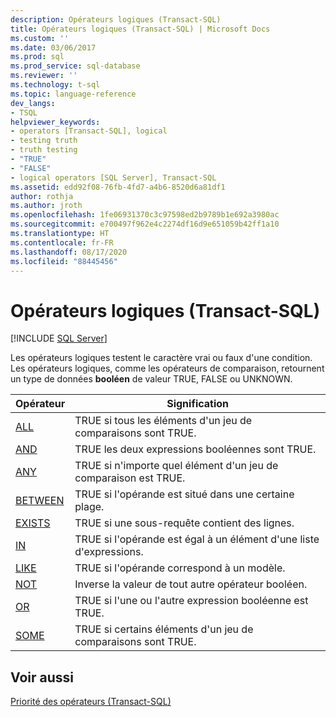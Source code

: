 ```yaml
---
description: Opérateurs logiques (Transact-SQL)
title: Opérateurs logiques (Transact-SQL) | Microsoft Docs
ms.custom: ''
ms.date: 03/06/2017
ms.prod: sql
ms.prod_service: sql-database
ms.reviewer: ''
ms.technology: t-sql
ms.topic: language-reference
dev_langs:
- TSQL
helpviewer_keywords:
- operators [Transact-SQL], logical
- testing truth
- truth testing
- "TRUE"
- "FALSE"
- logical operators [SQL Server], Transact-SQL
ms.assetid: edd92f08-76fb-4fd7-a4b6-8520d6a81df1
author: rothja
ms.author: jroth
ms.openlocfilehash: 1fe06931370c3c97598ed2b9789b1e692a3980ac
ms.sourcegitcommit: e700497f962e4c2274df16d9e651059b42ff1a10
ms.translationtype: HT
ms.contentlocale: fr-FR
ms.lasthandoff: 08/17/2020
ms.locfileid: "88445456"
---
```

# <a name="logical-operators-transact-sql"></a>Opérateurs logiques (Transact-SQL)
[!INCLUDE [SQL Server](../../includes/applies-to-version/sqlserver.md)]

  Les opérateurs logiques testent le caractère vrai ou faux d'une condition. Les opérateurs logiques, comme les opérateurs de comparaison, retournent un type de données **booléen** de valeur TRUE, FALSE ou UNKNOWN.  
  
|Opérateur|Signification|  
|--------------|-------------|  
|[ALL](../../t-sql/language-elements/all-transact-sql.md)|TRUE si tous les éléments d'un jeu de comparaisons sont TRUE.|  
|[AND](../../t-sql/language-elements/and-transact-sql.md)|TRUE les deux expressions booléennes sont TRUE.|  
|[ANY](../../t-sql/language-elements/any-transact-sql.md)|TRUE si n'importe quel élément d'un jeu de comparaison est TRUE.|  
|[BETWEEN](../../t-sql/language-elements/between-transact-sql.md)|TRUE si l'opérande est situé dans une certaine plage.|  
|[EXISTS](../../t-sql/language-elements/exists-transact-sql.md)|TRUE si une sous-requête contient des lignes.|  
|[IN](../../t-sql/language-elements/in-transact-sql.md)|TRUE si l'opérande est égal à un élément d'une liste d'expressions.|  
|[LIKE](../../t-sql/language-elements/like-transact-sql.md)|TRUE si l'opérande correspond à un modèle.|  
|[NOT](../../t-sql/language-elements/not-transact-sql.md)|Inverse la valeur de tout autre opérateur booléen.|  
|[OR](../../t-sql/language-elements/or-transact-sql.md)|TRUE si l'une ou l'autre expression booléenne est TRUE.|  
|[SOME](../../t-sql/language-elements/some-any-transact-sql.md)|TRUE si certains éléments d'un jeu de comparaisons sont TRUE.|  
  
## <a name="see-also"></a>Voir aussi  
 [Priorité des opérateurs &#40;Transact-SQL&#41;](../../t-sql/language-elements/operator-precedence-transact-sql.md)  
  
  
